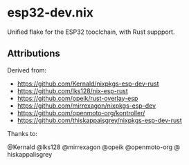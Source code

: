 # esp32-dev.nix

Unified flake for the ESP32 tooclchain, with Rust suppport.

## Attributions

Derived from:

- https://github.com/Kernald/nixpkgs-esp-dev-rust
- https://github.com/lks128/nix-esp-rust
- https://github.com/opeik/rust-overlay-esp
- https://github.com/mirrexagon/nixpkgs-esp-dev
- https://github.com/openmoto-org/kontroller/
- https://github.com/thiskappaisgrey/nixpkgs-esp-dev-rust

Thanks to:

@Kernald
@lks128
@mirrexagon
@opeik
@openmoto-org
@
hiskappalisgrey
